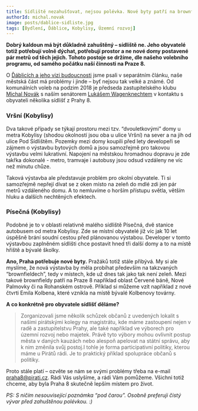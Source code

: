 ```yaml
---
title: Sídliště nezahušťovat, nejsou polévka. Nové byty patří na brownfieldy
authorId: michal.novak
image: posts/dablice-sidliste.jpg
tags: [Bydlení, Ďáblice, Kobylisy, Územní rozvoj]
---
```


**Dobrý kaldoun má být důkladně zahuštěný – sídliště ne. Jeho obyvatelé totiž potřebují volně dýchat, potřebují prostor a ne nové domy postavené pár metrů od těch jejich. Tohoto postoje se držíme, dle našeho volebního programu, od samého počátku naší činnosti na Praze 8.**

O [Ďáblicích a jeho vizi budoucnosti](https://praha8.pirati.cz/aktuality/dablice-maji-konecne-svoji-vizi-budoucnosti.html) jsme psali v separátním článku, naše městská část má problémy i jinde – byť nejsou tak velké a známé. Od komunálních voleb na podzim 2018 je předseda zastupitelského klubu [Michal Novák](https://praha8.pirati.cz/lide/michal-novak.html) s naším senátorem [Lukášem Wagenknechtem](https://praha8.pirati.cz/lide/lukas-wagenknecht.html) v kontaktu s obyvateli několika sídlišť z Prahy 8.

### Vršní (Kobylisy)
Dva takové případy se týkají prostoru mezi tzv. “dvouletkovými” domy u metra Kobylisy (shodou okolností jsou oba u ulice Vršní) na sever a na jih od ulice Pod Sídlištěm. Pozemky mezi domy koupili před lety developeři se zájmem o výstavbu bytových domů a jsou samozřejmě pro takovou výstavbu velmi lukrativní. Napojení na městskou hromadnou dopravu je zde takřka dokonalé - metro, tramvaje i autobusy jsou odsud vzdáleny ne víc než minutu chůze.

Taková výstavba ale představuje problém pro okolní obyvatele. Ti si samozřejmě nepřejí dívat se z oken místo na zeleň do mdlé zdi jen pár metrů vzdáleného domu. A to nemluvíme o horším přístupu světla, větším hluku a dalších nechtěných efektech.

### Písečná (Kobylisy)
Podobné je to v oblasti relativně malého sídliště Písečná, dvě stanice autobusem od metra Kobylisy. Zde se místní obyvatelé již víc jak 10 let úspěšně brání soudní cestou před plánovanou výstabou. Developer v tomto výstavbou zaplněném sídlišti chce postavit hned tři další domy a to na místě hřiště a bývalé školky.

**Ano, Praha potřebuje nové byty.** Pražáků totiž stále přibývá. My si ale myslíme, že nová výstavba by měla probíhat především na takzvaných “brownfieldech”, tedy v místech, kde už dnes tak jako tak není zeleň. Mezi takové brownfieldy patří na Praze 8 například oblast Červené báně, Nové Palmovky či na Rohanském ostrově. Příklad si můžeme vzít například z nové čtvrti Emila Kolbena, které vznikla na místě bývalé Kolbenovy továrny.

**A co konkrétně pro obyvatele sídlišť děláme?**
>Zorganizovali jsme několik schůzek občanů z uvedených lokalit s našimi pirátskými kolegy na magistrátu, kde máme zastoupení nejen v radě a zastupitelstvu Prahy, ale také například ve výborech pro územní rozvoj nebo majetek. Právě tyto výbory mohou ovlivnit postup města v daných kauzách nebo alespoň apelovat na státní správu, aby k nim změnila svůj postoj.I tohle je forma participativní politiky, kterou máme u Pirátů rádi. Je to praktický příklad spolupráce občanů s politiky. 

Proto stále platí – ozvěte se nám se svými problémy třeba na e-mail praha8@pirati.cz. Rádi Vás uslyšíme, a rádi Vám pomůžeme. Všichni totiž chceme, aby byla Praha 8 skutečně lepším místem pro život. 

*PS: S ničím nesouvisející poznámka “pod čarou”. Osobně preferuji čistý vývar před zahuštěnou polévkou. :)*
